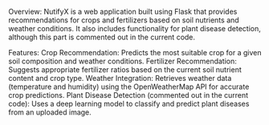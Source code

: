Overview:
NutifyX is a web application built using Flask that provides recommendations for crops and fertilizers based on soil nutrients and weather conditions. It also includes functionality for plant disease detection, although this part is commented out in the current code.

Features:
Crop Recommendation: Predicts the most suitable crop for a given soil composition and weather conditions.
Fertilizer Recommendation: Suggests appropriate fertilizer ratios based on the current soil nutrient content and crop type.
Weather Integration: Retrieves weather data (temperature and humidity) using the OpenWeatherMap API for accurate crop predictions.
Plant Disease Detection (commented out in the current code): Uses a deep learning model to classify and predict plant diseases from an uploaded image.